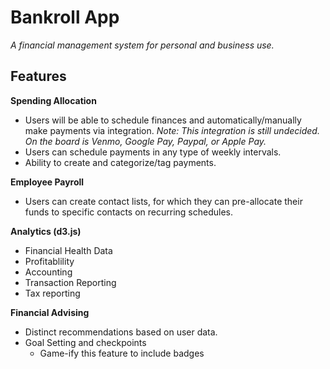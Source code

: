 # Bankroll App
*A financial management system for personal and business use.*

## Features

**Spending Allocation**
- Users will be able to schedule finances and automatically/manually make payments via integration. *Note: This integration is still undecided. On the board is Venmo, Google Pay, Paypal, or Apple Pay.*
-  Users can schedule payments in any type of weekly intervals.
- Ability to create and categorize/tag payments.
	
**Employee Payroll**
- Users can create contact lists, for which they can pre-allocate their funds to specific contacts on recurring schedules. 


**Analytics (d3.js)**
- Financial Health Data
- Profitablility
- Accounting
- Transaction Reporting
- Tax reporting

**Financial Advising**
- Distinct recommendations based on user data.
- Goal Setting and checkpoints
	- Game-ify this feature to include badges 
